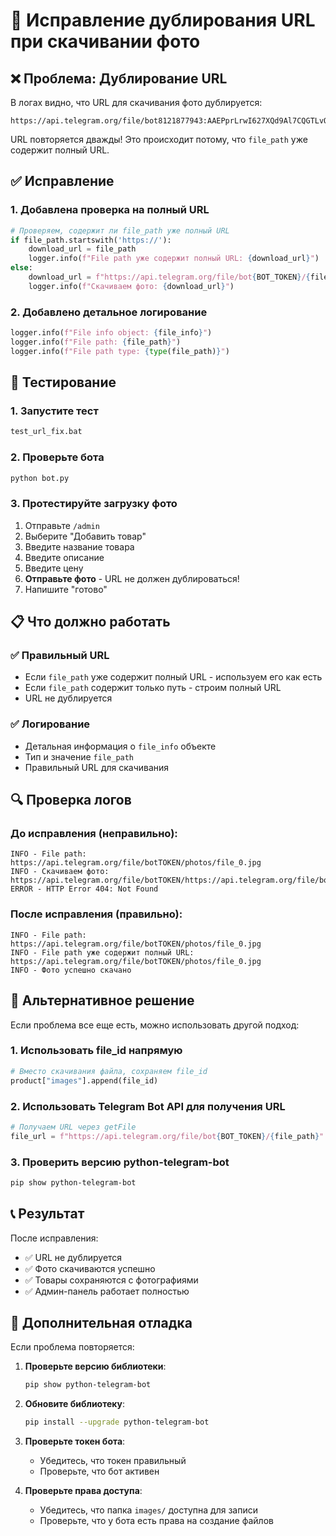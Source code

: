 # 🔧 Исправление дублирования URL при скачивании фото

## ❌ Проблема: Дублирование URL

В логах видно, что URL для скачивания фото дублируется:

```
https://api.telegram.org/file/bot8121877943:AAEPprLrwI627XQd9Al7CQGTLvQtyopRKcE/https://api.telegram.org/file/bot8121877943:AAEPprLrwI627XQd9Al7CQGTLvQtyopRKcE/photos/file_0.jpg
```

URL повторяется дважды! Это происходит потому, что `file_path` уже содержит полный URL.

## ✅ Исправление

### 1. Добавлена проверка на полный URL
```python
# Проверяем, содержит ли file_path уже полный URL
if file_path.startswith('https://'):
    download_url = file_path
    logger.info(f"File path уже содержит полный URL: {download_url}")
else:
    download_url = f"https://api.telegram.org/file/bot{BOT_TOKEN}/{file_path}"
    logger.info(f"Скачиваем фото: {download_url}")
```

### 2. Добавлено детальное логирование
```python
logger.info(f"File info object: {file_info}")
logger.info(f"File path: {file_path}")
logger.info(f"File path type: {type(file_path)}")
```

## 🧪 Тестирование

### 1. Запустите тест
```bash
test_url_fix.bat
```

### 2. Проверьте бота
```bash
python bot.py
```

### 3. Протестируйте загрузку фото
1. Отправьте `/admin`
2. Выберите "Добавить товар"
3. Введите название товара
4. Введите описание
5. Введите цену
6. **Отправьте фото** - URL не должен дублироваться!
7. Напишите "готово"

## 📋 Что должно работать

### ✅ Правильный URL
- Если `file_path` уже содержит полный URL - используем его как есть
- Если `file_path` содержит только путь - строим полный URL
- URL не дублируется

### ✅ Логирование
- Детальная информация о `file_info` объекте
- Тип и значение `file_path`
- Правильный URL для скачивания

## 🔍 Проверка логов

### До исправления (неправильно):
```
INFO - File path: https://api.telegram.org/file/botTOKEN/photos/file_0.jpg
INFO - Скачиваем фото: https://api.telegram.org/file/botTOKEN/https://api.telegram.org/file/botTOKEN/photos/file_0.jpg
ERROR - HTTP Error 404: Not Found
```

### После исправления (правильно):
```
INFO - File path: https://api.telegram.org/file/botTOKEN/photos/file_0.jpg
INFO - File path уже содержит полный URL: https://api.telegram.org/file/botTOKEN/photos/file_0.jpg
INFO - Фото успешно скачано
```

## 🚀 Альтернативное решение

Если проблема все еще есть, можно использовать другой подход:

### 1. Использовать file_id напрямую
```python
# Вместо скачивания файла, сохраняем file_id
product["images"].append(file_id)
```

### 2. Использовать Telegram Bot API для получения URL
```python
# Получаем URL через getFile
file_url = f"https://api.telegram.org/file/bot{BOT_TOKEN}/{file_path}"
```

### 3. Проверить версию python-telegram-bot
```bash
pip show python-telegram-bot
```

## 📞 Результат

После исправления:
- ✅ URL не дублируется
- ✅ Фото скачиваются успешно
- ✅ Товары сохраняются с фотографиями
- ✅ Админ-панель работает полностью

## 🔧 Дополнительная отладка

Если проблема повторяется:

1. **Проверьте версию библиотеки**:
   ```bash
   pip show python-telegram-bot
   ```

2. **Обновите библиотеку**:
   ```bash
   pip install --upgrade python-telegram-bot
   ```

3. **Проверьте токен бота**:
   - Убедитесь, что токен правильный
   - Проверьте, что бот активен

4. **Проверьте права доступа**:
   - Убедитесь, что папка `images/` доступна для записи
   - Проверьте, что у бота есть права на создание файлов
